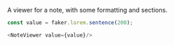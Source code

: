 A viewer for a note, with some formatting and sections.

```js
const value = faker.lorem.sentence(200);

<NoteViewer value={value}/>
```
